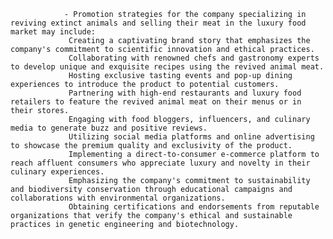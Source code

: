 				- Promotion strategies for the company specializing in reviving extinct animals and selling their meat in the luxury food market may include:
				 Creating a captivating brand story that emphasizes the company's commitment to scientific innovation and ethical practices.
				 Collaborating with renowned chefs and gastronomy experts to develop unique and exquisite recipes using the revived animal meat.
				 Hosting exclusive tasting events and pop-up dining experiences to introduce the product to potential customers.
				 Partnering with high-end restaurants and luxury food retailers to feature the revived animal meat on their menus or in their stores.
				 Engaging with food bloggers, influencers, and culinary media to generate buzz and positive reviews.
				 Utilizing social media platforms and online advertising to showcase the premium quality and exclusivity of the product.
				 Implementing a direct-to-consumer e-commerce platform to reach affluent consumers who appreciate luxury and novelty in their culinary experiences.
				 Emphasizing the company's commitment to sustainability and biodiversity conservation through educational campaigns and collaborations with environmental organizations.
				 Obtaining certifications and endorsements from reputable organizations that verify the company's ethical and sustainable practices in genetic engineering and biotechnology.


